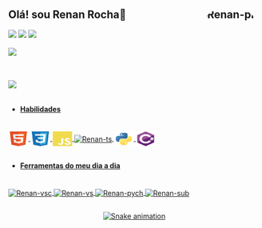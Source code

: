 ## Olá! sou Renan Rocha👋<img align="right" alt="Renan-pic" height="150" style="border-radius:50px;" src="https://cdn.discordapp.com/attachments/730631254600581151/1032313049681494048/img2.jpg?width=676&height=676">

<div> 
  <a href="https://www.instagram.com/mrenan_r/" target="_blank"><img src="https://img.shields.io/badge/-Instagram-%23E4405F?style=for-the-badge&logo=instagram&logoColor=white" target="_blank"></a>
  <a href = "mailto:renanrocha8897@gmail.com"><img src="https://img.shields.io/badge/-Gmail-%23333?style=for-the-badge&logo=gmail&logoColor=white" target="_blank"></a>
  <a href="https://www.linkedin.com/in/marcio-renan-271a09249/" target="_blank"><img src="https://img.shields.io/badge/-LinkedIn-%230077B5?style=for-the-badge&logo=linkedin&logoColor=white" target="_blank"></a>
</div><br>

<div>
<a href="https://github.com/therenan8897">
<img height="211em" src="https://github-readme-stats.vercel.app/api?username=therenan8897&show_icons=true&theme=dark&include_all_commits=true&count_private=true"/>
</div>

##

<br>
<div>
  <a href="https://github.com/therenan8897">
  <img height="180em" src="https://github-readme-stats.vercel.app/api/top-langs/?username=therenan8897&layout=compact&langs_count=7&theme=dark"/>
</div>


##

- <h4>Habilidades<h4>

<div style="display: inline_block"><br>
  <img align="center" alt="Renan-HTML" height="30" width="40" src="https://raw.githubusercontent.com/devicons/devicon/master/icons/html5/html5-original.svg">
  <img align="center" alt="Renan-CSS" height="30" width="40" src="https://raw.githubusercontent.com/devicons/devicon/master/icons/css3/css3-original.svg">
  <img align="center" alt="Renan-Js" height="30" width="40" src="https://raw.githubusercontent.com/devicons/devicon/master/icons/javascript/javascript-plain.svg">
  <img align="center" alt="Renan-ts" height="30" width="40" src="https://cdn.jsdelivr.net/gh/devicons/devicon/icons/typescript/typescript-original.svg">
  <img align="center" alt="Renan-Python" height="30" width="40" src="https://raw.githubusercontent.com/devicons/devicon/master/icons/python/python-original.svg">
  <img align="center" alt="Renan-Csharp" height="30" width="40" src="https://raw.githubusercontent.com/devicons/devicon/master/icons/csharp/csharp-original.svg">
</div>

##

- <h4>Ferramentas do meu dia a dia<h4>

<div style="display: inline_block"><br>
  <img align="center" alt="Renan-vsc" src="https://img.shields.io/badge/Visual_Studio_Code-0078D4?style=for-the-badge&logo=visual%20studio%20code&logoColor=white">
  <img align="center" alt="Renan-vs" src="https://img.shields.io/badge/Visual_Studio-5C2D91?style=for-the-badge&logo=visual%20studio&logoColor=white">
  <img align="center" alt="Renan-pych" src="https://img.shields.io/badge/PyCharm-000000.svg?&style=for-the-badge&logo=PyCharm&logoColor=white">
  <img align="center" alt="Renan-sub" src="https://img.shields.io/badge/sublime_text-%23575757.svg?&style=for-the-badge&logo=sublime-text&logoColor=important">
  
</div>  
 
##

<div align="center"> 
  
 
  ![Snake animation](https://github.com/therenan8897/therenan8897/blob/output/github-contribution-grid-snake.svg)
 
</div>
